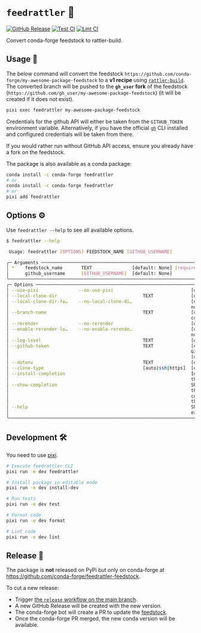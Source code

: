 # `feedrattler` 🐍

[release-badge]: https://img.shields.io/github/v/release/hadim/feedrattler?logo=github
[test-badge]: https://github.com/hadim/feedrattler/actions/workflows/test.yaml/badge.svg?branch=main
[lint-badge]: https://github.com/hadim/feedrattler/actions/workflows/lint.yaml/badge.svg?branch=main

[![GitHub Release][release-badge]](https://github.com/hadim/feedrattler/releases)
[![Test CI][test-badge]](https://github.com/hadim/feedrattler/actions/workflows/test.yaml)
[![Lint CI][lint-badge]](https://github.com/hadim/feedrattler/actions/workflows/lint.yaml)

Convert conda-forge feedstock to rattler-build.

## Usage 🚀

The below command will convert the feedstock `https://github.com/conda-forge/my-awesome-package-feedstock` to a **v1 recipe** using [`rattler-build`](https://rattler.build). The converted branch will be pushed to the **`gh_user` fork** of the feedstock (`https://github.com/gh_user/my-awesome-package-feedstock`) (it will be created if it does not exist).

```bash
pixi exec feedrattler my-awesome-package-feedstock
```

Credentials for the github API will either be taken from the `GITHUB_TOKEN` environment variable.
Alternatively, if you have the official [`gh`](https://cli.github.com/) CLI installed and configured credentials will be taken from there.

If you would rather run without GitHub API access, ensure you already have a fork on the feedstock.

The package is also available as a conda package:

```bash
conda install -c conda-forge feedrattler
# or
conda install -c conda-forge feedrattler
# or
pixi add feedrattler
```

## Options ⚙️

Use `feedrattler --help` to see all available options.

```bash
$ feedrattler --help

 Usage: feedrattler [OPTIONS] FEEDSTOCK_NAME [GITHUB_USERNAME]

╭─ Arguments ───────────────────────────────────────────────────────────────────────────────╮
│ *    feedstock_name       TEXT               [default: None] [required]                   │
│      github_username      [GITHUB_USERNAME]  [default: None]                              │
╰───────────────────────────────────────────────────────────────────────────────────────────╯
╭─ Options ─────────────────────────────────────────────────────────────────────────────────╮
│ --use-pixi               --no-use-pixi                             [default: use-pixi]    │
│ --local-clone-dir                                TEXT              [default: None]        │
│ --local-clone-dir-fo…    --no-local-clone-di…                      [default:              │
│                                                                    no-local-clone-dir-fo… │
│ --branch-name                                    TEXT              [default:              │
│                                                                    convert_feedstock_to_… │
│ --rerender               --no-rerender                             [default: rerender]    │
│ --enable-rerender-lo…    --no-enable-rerende…                      [default:              │
│                                                                    no-enable-rerender-lo… │
│ --log-level                                      TEXT              [default: INFO]        │
│ --github-token                                   TEXT              [env var:              │
│                                                                    GITHUB_TOKEN]          │
│                                                                    [default: None]        │
│ --dotenv                                         TEXT              [default: None]        │
│ --clone-type                                     [auto|ssh|https]  [default: auto]        │
│ --install-completion                                               Install completion for │
│                                                                    the current shell.     │
│ --show-completion                                                  Show completion for    │
│                                                                    the current shell, to  │
│                                                                    copy it or customize   │
│                                                                    the installation.      │
│ --help                                                             Show this message and  │
│                                                                    exit.                  │
╰───────────────────────────────────────────────────────────────────────────────────────────╯

```

## Development 🛠️

You need to use [pixi](https://pixi.sh).

```bash
# Execute feedrattler CLI
pixi run -e dev feedrattler

# Install package in editable mode
pixi run -e dev install-dev

# Run tests
pixi run -e dev test

# Format code
pixi run -e dev format

# Lint code
pixi run -e dev lint
```

## Release 🚢

The package is **not** released on PyPi but only on conda-forge at <https://github.com/conda-forge/feedrattler-feedstock>.

To cut a new release:

- Trigger [the `release` workflow on the main branch](https://github.com/hadim/feedrattler/actions/workflows/release.yaml).
- A new GitHub Release will be created with the new version.
- The conda-forge bot will create a PR to update the [feedstock](https://github.com/conda-forge/feedrattler-feedstock).
- Once the conda-forge PR merged, the new conda version will be available.
